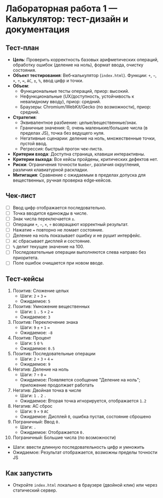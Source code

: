 # Лабораторная работа 1 — Калькулятор: тест-дизайн и документация

## Тест-план
- **Цель**: Проверить корректность базовых арифметических операций, обработку ошибок (деление на ноль), формат ввода, очистку состояния.
- **Объект тестирования**: Веб‑калькулятор (`index.html`). Функции: `+`, `−`, `×`, `÷`, `=`, `AC`, `±`, `%`, ввод цифр и точки.
- **Объем**:
  - Функциональные тесты операций, приор: высокий.
  - Нефункциональные (UX/доступность, устойчивость к невалидному вводу), приор: средний.
  - Браузеры: Chromium/WebKit/Gecko (по возможности), приор: средний.
- **Стратегия**:
  - Эквивалентное разбиение: целые/вещественные/знак.
  - Граничные значения: 0, очень маленькие/большие числа (в пределах JS), точка без ведущего нуля.
  - Негативные сценарии: деление на ноль, множественные точки, пустой ввод.
  - Регрессия: быстрый прогон чек-листа.
- **Критерии входа**: Доступна страница, клавиши интерактивны.
- **Критерии выхода**: Все кейсы пройдены, критических дефектов нет.
- **Риски**: Ограничения точности `Number`, различия округления, различия клавиатурной раскладки.
- **Митигация**: Сравнение с ожидаемым в пределах допуска для вещественных, ручная проверка edge‑кейсов.

## Чек‑лист
- [ ] Ввод цифр отображается последовательно.
- [ ] Точка вводится единожды в числе.
- [ ] Знак числа переключается `±`.
- [ ] Операции `+`, `−`, `×`, `÷` возвращают корректный результат.
- [ ] Нажатие `=` повторно не ломает состояние.
- [ ] Деление на ноль показывает ошибку и не рушит интерфейс.
- [ ] `AC` сбрасывает дисплей и состояние.
- [ ] `%` делит текущее значение на 100.
- [ ] Последовательные операции выполняются слева направо без приоритета.
- [ ] Поле ошибок очищается при новом вводе.

## Тест‑кейсы
1. Позитив: Сложение целых
   - Шаги: `2` `+` `3` `=`
   - Ожидаемое: `5`
2. Позитив: Умножение вещественных
   - Шаги: `1` `.` `5` `×` `2` `=`
   - Ожидаемое: `3`
3. Позитив: Переключение знака
   - Шаги: `9` `±` `+` `1` `=`
   - Ожидаемое: `-8`
4. Позитив: Процент
   - Шаги: `5` `0` `%`
   - Ожидаемое: `0.5`
5. Позитив: Последовательные операции
   - Шаги: `2` `+` `3` `+` `4` `=`
   - Ожидаемое: `9`
6. Негатив: Деление на ноль
   - Шаги: `7` `÷` `0` `=`
   - Ожидаемое: Появляется сообщение "Деление на ноль"; приложение продолжает работать
7. Негатив: Двойная точка в числе
   - Шаги: `1` `.` `2` `.`
   - Ожидаемое: Вторая точка игнорируется, отображается `1.2`
8. Негатив: AC сброс
   - Шаги: `9` `×` `9` `AC`
   - Ожидаемое: Дисплей `0`, ошибка пустая, состояние сброшено
9. Пограничный: Ввод `0.`
   - Шаги: `.`
   - Ожидаемое: Отображается `0.`
10. Пограничный: Большие числа (по возможности)
   - Шаги: ввести длинную последовательность цифр и умножить
   - Ожидаемое: Результат отображается, возможны пределы точности JS

## Как запустить
- Откройте `index.html` локально в браузере (двойной клик) или через статический сервер.

